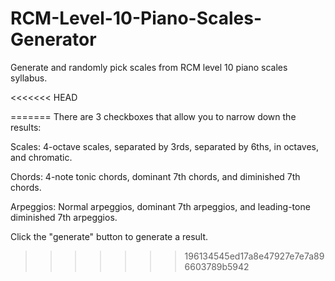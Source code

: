 # RCM-Level-10-Piano-Scales-Generator
Generate and randomly pick scales from RCM level 10 piano scales syllabus.

<<<<<<< HEAD

=======
There are 3 checkboxes that allow you to narrow down the results:

Scales: 4-octave scales, separated by 3rds, separated by 6ths, in octaves, and chromatic.

Chords: 4-note tonic chords, dominant 7th chords, and diminished 7th chords.

Arpeggios: Normal arpeggios, dominant 7th arpeggios, and leading-tone diminished 7th arpeggios.

Click the "generate" button to generate a result.
>>>>>>> 196134545ed17a8e47927e7e7a896603789b5942
